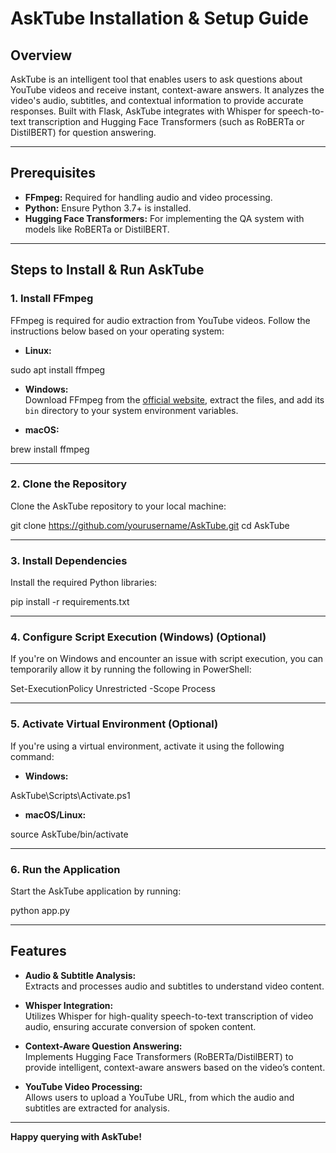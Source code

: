 # AskTube Installation & Setup Guide

## Overview

AskTube is an intelligent tool that enables users to ask questions about YouTube videos and receive instant, context-aware answers. It analyzes the video's audio, subtitles, and contextual information to provide accurate responses. Built with Flask, AskTube integrates with Whisper for speech-to-text transcription and Hugging Face Transformers (such as RoBERTa or DistilBERT) for question answering.

---

## Prerequisites

- **FFmpeg:** Required for handling audio and video processing.
- **Python:** Ensure Python 3.7+ is installed.
- **Hugging Face Transformers:** For implementing the QA system with models like RoBERTa or DistilBERT.

---

## Steps to Install & Run AskTube

### 1. Install FFmpeg

FFmpeg is required for audio extraction from YouTube videos. Follow the instructions below based on your operating system:

- **Linux:**  

sudo apt install ffmpeg

- **Windows:**  
Download FFmpeg from the [official website](https://ffmpeg.org/download.html), extract the files, and add its `bin` directory to your system environment variables.

- **macOS:**  

brew install ffmpeg

---

### 2. Clone the Repository

Clone the AskTube repository to your local machine:

git clone https://github.com/yourusername/AskTube.git
cd AskTube

---

### 3. Install Dependencies

Install the required Python libraries:

pip install -r requirements.txt

---

### 4. Configure Script Execution (Windows) (Optional)

If you're on Windows and encounter an issue with script execution, you can temporarily allow it by running the following in PowerShell:

Set-ExecutionPolicy Unrestricted -Scope Process

---

### 5. Activate Virtual Environment (Optional)

If you're using a virtual environment, activate it using the following command:

- **Windows:**

AskTube\Scripts\Activate.ps1

- **macOS/Linux:**

source AskTube/bin/activate

---

### 6. Run the Application

Start the AskTube application by running:

python app.py

---

## Features

- **Audio & Subtitle Analysis:**  
  Extracts and processes audio and subtitles to understand video content.

- **Whisper Integration:**  
  Utilizes Whisper for high-quality speech-to-text transcription of video audio, ensuring accurate conversion of spoken content.

- **Context-Aware Question Answering:**  
  Implements Hugging Face Transformers (RoBERTa/DistilBERT) to provide intelligent, context-aware answers based on the video’s content.

- **YouTube Video Processing:**  
  Allows users to upload a YouTube URL, from which the audio and subtitles are extracted for analysis.

---

**Happy querying with AskTube!**

